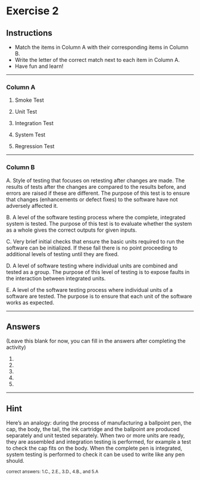 # Exercise 2

## Instructions

- Match the items in Column A with their corresponding items in Column B.
- Write the letter of the correct match next to each item in Column A.
- Have fun and learn!

---

### Column A

1. Smoke Test

2. Unit Test

3. Integration Test

4. System Test

5. Regression Test

---

### Column B

A. Style of testing that focuses on retesting after changes are made. The results of tests after the changes are compared to the results before, and errors are raised if these are different. The purpose of this test is to ensure that changes (enhancements or defect fixes) to the software have not adversely affected it.

B. A level of the software testing process where the complete, integrated system is tested. The purpose of this test is to evaluate whether the system as a whole gives the correct outputs for given inputs.

C. Very brief initial checks that ensure the basic units required to run the software can be initialized. If these fail there is no point proceeding to additional levels of testing until they are fixed.

D. A level of software testing where individual units are combined and tested as a group. The purpose of this level of testing is to expose faults in the interaction between integrated units.

E. A level of the software testing process where individual units of a software are tested. The purpose is to ensure that each unit of the software works as expected.

---

## Answers

(Leave this blank for now, you can fill in the answers after completing the activity)

1. 

2. 

3. 

4. 

5. 

---

## Hint

Here’s an analogy: during the process of manufacturing a ballpoint pen, the cap, the body, the tail, the ink cartridge and the ballpoint are produced separately and unit tested separately. When two or more units are ready, they are assembled and integration testing is performed, for example a test to check the cap fits on the body. When the complete pen is integrated, system testing is performed to check it can be used to write like any pen should.

<small> correct answers: 1.C., 2.E., 3.D., 4.B., and 5.A </small>

